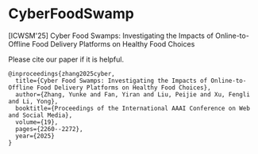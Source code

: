 # CyberFoodSwamp
[ICWSM'25] Cyber Food Swamps: Investigating the Impacts of Online-to-Offline Food Delivery Platforms on Healthy Food Choices

Please cite our paper if it is helpful.
```
@inproceedings{zhang2025cyber,
  title={Cyber Food Swamps: Investigating the Impacts of Online-to-Offline Food Delivery Platforms on Healthy Food Choices},
  author={Zhang, Yunke and Fan, Yiran and Liu, Peijie and Xu, Fengli and Li, Yong},
  booktitle={Proceedings of the International AAAI Conference on Web and Social Media},
  volume={19},
  pages={2260--2272},
  year={2025}
}
```
